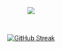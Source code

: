 <!--
- 👋 Hi, I’m @Godzuche
- 👀 I’m interested in Software Development
- 🌱 I’m currently learning Android Development
- 💞️ I’m looking to collaborate on ...
- 📫 How to reach me ...

--->


<p align="center">
  <img src="https://github-readme-stats.vercel.app/api?username=godzuche&count_private=true&show_icons=true&theme=dark)](https://github.com/godzuche/github-readme-stats" />
</p>
<br />

<p align="center">
  <a href="https://git.io/streak-stats"><img src="https://github-readme-streak-stats.herokuapp.com?user=godzuche&theme=dark" alt="GitHub Streak" /></a>
</p>

<!---
Godzuche/Godzuche is a ✨ special ✨ repository because its `README.md` (this file) appears on your GitHub profile.
You can click the Preview link to take a look at your changes.
--->
